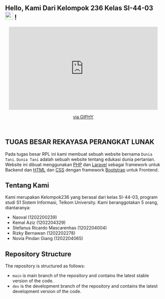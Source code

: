 ## Hello, Kami Dari Kelompok 236 Kelas SI-44-03  <img src="https://media.giphy.com/media/hvRJCLFzcasrR4ia7z/giphy.gif" width=25> !
<div align="center">
<iframe src="https://giphy.com/embed/iIqmM5tTjmpOB9mpbn" width="480" height="268" frameBorder="0" class="giphy-embed" allowFullScreen></iframe><p><a href="https://giphy.com/gifs/code-web-tasarm-yazlm-iIqmM5tTjmpOB9mpbn">via GIPHY</a></p>
</div>
<br>

## TUGAS BESAR REKAYASA PERANGKAT LUNAK
Pada tugas besar RPL ini kami membuat sebuah website bernama `Dunia Tani`. `Dunia Tani` adalah sebuah website tentang edukasi dunia pertanian. Website ini dibuat menggunakan [PHP](https://www.php.net/) dan [Laravel](https://laravel.com/) sebagai framework untuk Backend dan [HTML](https://en.wikipedia.org/wiki/HTML) dan [CSS](https://en.wikipedia.org/wiki/CSS) dengan framework [Bootstrap](https://getbootstrap.com/) untuk Frontend.

## Tentang Kami
Kami merupakan Kelompok236 yang berasal dari kelas SI-44-03, program studi S1 Sistem Informasi, Telkom University. Kami beranggotakan 5 orang, diantaranya:

-   Naoval (1202200239)
-   Kemal Aziz (1202204329)
-   Stefanus Ricardo Mascarenhas (1202204004)
-   Rizky Bernawan (1202202278)
-   Novia Pindan Giang  (1202204065)

## Repository Structure

The repository is structured as follows:

-   `main` is main branch of the repository and contains the latest stable version of the code.
-   `dev` is the development branch of the repository and contains the latest development version of the code.
